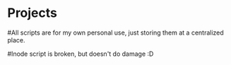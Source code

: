 # Projects
#All scripts are for my own personal use, just storing them at a centralized place.

#Inode script is broken, but doesn't do damage :D
